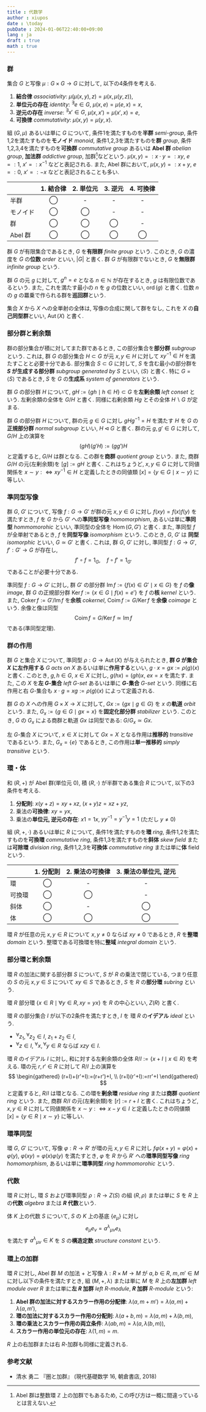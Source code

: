 ```yaml
---
title : 代数学
author : xiupos
date : \today
pubDate : 2024-01-06T22:40:00+09:00
lang : ja
draft : true
math : true
---
```


### 群

集合 $G$ と写像 $μ:G×G→G$ に対して, 以下の4条件を考える.

1. **結合律** *associativity*: $μ(μ(x,y),z)=μ(x,μ(y,z))$,
2. **単位元の存在** *identity*: ${}^∃e∈G$, $μ(x,e)=μ(e,x)=x$,
3. **逆元の存在** *inverse*: ${}^∃x'∈G$, $μ(x,x')=μ(x',x)=e$,
4. **可換律** *commutativity*: $μ(x,y)=μ(y,x)$.

組 $(G,μ)$ あるいは単に $G$ について, 条件1を満たすものを**半群** *semi-group*, 条件1,2を満たすものを**モノイド** *monoid*, 条件1,2,3を満たすものを**群** *group*, 条件1,2,3,4を満たすものを**可換群** *commutative group* あるいは **Abel 群** *abelian group*, **加法群** _addictive group_, 加群[^addictive-group]などという. $μ(x, y) =: x ⋅ y =: xy$, $e =: 1$, $x' =: x^{-1}$ などと表記される. また, Abel 群において, $μ(x,y)=:x+y$, $e=:0$, $x'=:-x$ などと表記されることも多い.

[^addictive-group]: Abel 群は整数環 $\mathbb{Z}$ 上の加群でもあるため, この呼び方は一概に間違っているとは言えない.

| | 1. 結合律 | 2. 単位元 | 3. 逆元 | 4. 可換律 |
|:--|:-:|:-:|:-:|:-:|
| 半群 | ◯ | - | - | - |
| モノイド | ◯ | ◯ | - | - |
| 群 | ◯ | ◯ | ◯ | - |
| Abel 群 | ◯ | ◯ | ◯ | ◯ |

群 $G$ が有限集合であるとき, $G$ を**有限群** *finite group* という. このとき, $G$ の濃度を $G$ の**位数** *order* といい, $|G|$ と書く. 群 $G$ が有限群でないとき, $G$ を**無限群** *infinite group* という.

群 $G$ の元 $g$ に対して, $g^n = e$ となる $n ∈ ℕ$ が存在するとき, $g$ は有限位数であるという. また, これを満たす最小の $n$ を $g$ の位数といい, $\operatorname*{ord}(g)$ と書く. 位数 $n$ の $g$ の羃乗で作られる群を**巡回群**という.

集合 $X$ から $X$ への全単射の全体は, 写像の合成に関して群をなし, これを $X$ の**自己同型群**といい, $\operatorname*{Aut}(X)$ と書く.

### 部分群と剰余類

群の部分集合が積に対してまた群であるとき, この部分集合を**部分群** _subgroup_ という. これは, 群 $G$ の部分集合 $H⊂G$ が元 $x,y∈H$ に対して $xy^{-1}∈H$ を満たすことと必要十分である. 部分集合 $S ⊂ G$ に対して, $S$ を含む最小の部分群を **$S$ が生成する部分群** *subgroup generated by $S$* といい, $⟨S⟩$ と書く. 特に $G = ⟨S⟩$ であるとき, $S$ を $G$ の**生成系** *system of generators* という.

群 $G$ の部分群 $H$ について, $gH := \{ gh \mid h ∈ H \} ⊂ G$ を**左剰余類** *left conset* という. 左剰余類の全体を $G/H$ と書く. 同様に右剰余類 $Hg$ とその全体 $H \backslash G$ が定まる.

群 $G$ の部分群 $H$ について, 群の元 $g ∈ G$ に対し $gHg^{-1} = H$ を満たす $H$ を $G$ の**正規部分群** *normal subgroup* といい, $H \triangleleft G$ と書く. 群の元 $g, g' ∈ G$ に対して, $G/H$ 上の演算を
$$
(gH)(g'H) := (gg')H
$$
と定義すると, $G/H$ は群となる. この群を**商群** *quotient group* という. また, 商群 $G/H$ の元(左剰余類)を $[g]:=gH$ と書く. これはちょうど, $x,y∈G$ に対して同値関係を $x∼y:⇔xy^{-1}∈H$ と定義したときの同値類 $[x]=\{y∈G \mid x∼y\}$ に等しい.

### 準同型写像

群 $G$, $G'$ について, 写像 $f : G → G'$ が群の元 $x, y ∈ G$ に対し $f(xy) = f(x) f(y)$ を満たすとき, $f$ を $G$ から $G'$ への**準同型写像** *homomorphism*, あるいは単に**準同型** *hommomorohic* といい, 準同型の全体を $\operatorname*{Hom}(G,G')$ と書く. また, 準同型 $f$ が全単射であるとき, $f$ を**同型写像** *isomorphism* という. このとき, $G$, $G'$ は **同型** *isomorphic* といい, $G ≃ G'$ と書く. これは, 群 $G$, $G'$ に対し, 準同型 $f:G→G'$, $f':G'→G$ が存在し,
$$
f' \circ f = 1_G, \quad f \circ f' = 1_{G'}
$$
であることが必要十分である.

準同型 $f : G → G'$ に対し, 群 $G'$ の部分群 $\operatorname*{Im}f:=\{f(x)∈G' \mid x∈G\}$ を $f$ の**像** *image*, 群 $G$ の正規部分群 $\operatorname*{Ker}f:=\{x∈G \mid f(x)=e'\}$ を $f$ の**核** *kernel* という. また, $\operatorname*{Coker}f:=G'/\operatorname*{Im}f$ を**余核** *cokernel*, $\operatorname*{Coim}f:=G/\operatorname*{Ker}f$ を**余像** *coimage* という. 余像と像は同型
$$
\operatorname*{Coim} f = G/\operatorname*{Ker} f ≃ \operatorname*{Im} f
$$
である(準同型定理).

### 群の作用

群 $G$ と集合 $X$ について, 準同型 $ρ:G→\operatorname*{Aut}(X)$ が与えられたとき, **群 $G$ が集合 $X$ に左作用する** *$G$ acts on $X$* あるいは単に**作用する**といい, $g⋅x=gx:=ρ(g)(x)$ と書く. このとき, $g,h∈G$, $x∈X$ に対し, $g(hx)=(gh)x$, $ex=x$ を満たす. また, この $X$ を**左 $G$-集合** *left $G$-set* あるいは単に **$G$-集合** *$G$-set* という. 同様に右作用と右 $G$-集合も $x⋅g=xg:=ρ(g)(x)$ によって定義される.

群 $G$ の $X$ への作用 $G×X→X$ に対して, $Gx:=\{gx \mid g∈G\}$ を $x$ の**軌道** *orbit* という. また, $G_x:=\{g∈G \mid gx=x\}$ を**固定化部分群** *stabilizer* という. このとき, $G$ の $G_x$ による商群と軌道 $Gx$ は同型である: $G/G_x≃Gx$.

左 $G$-集合 $X$ について, $x∈X$ に対して $Gx=X$ となる作用は**推移的** *transitive* であるという. また, $G_x=\{e\}$ であるとき, この作用は**単一推移的** *simply transitive* という.

### 環・体

和 $(R,+)$ が Abel 群(単位元 $0$), 積 $(R,⋅)$ が半群である集合 $R$ について, 以下の3条件を考える.

1. **分配則**: $x(y+z)=xy+xz$, $(x+y)z=xz+yz$,
2. 乗法の**可換律**: $xy=yx$,
3. 乗法の**単位元, 逆元の存在**: $x1=1x$, $yy^{-1}=y^{-1}y=1$ (ただし $y≠0$)

組 $(R,+,⋅)$ あるいは単に $R$ について, 条件1を満たすものを**環** *ring*, 条件1,2を満たすものを**可換環** *commutative ring*, 条件1,3を満たすものを**斜体** *skew field* または**可除環** *division ring*, 条件1,2,3を**可換体** *commutative ring* または単に**体** field という.

| | 1. 分配則 | 2. 乗法の可換律 | 3. 乗法の単位元, 逆元 |
|:--|:-:|:-:|:-:|
| 環 | ◯ | - | - |
| 可換環 | ◯ | ◯ | - |
| 斜体 | ◯ | - | ◯ |
| 体 | ◯ | ◯ | ◯ |

環 $R$ が任意の元 $x,y∈R$ について $x,y≠0$ ならば $xy≠0$ であるとき, $R$ を**整環** *domain* という. 整環である可換環を特に**整域** *integral domain* という.

### 部分環と剰余類

環 $R$ の加法に関する部分群 $S$ について, $S$ が $R$ の乗法で閉じている, つまり任意の $S$ の元 $x, y ∈ S$ について $xy ∈ S$ であるとき, $S$ を $R$ の**部分環** *subring* という.

環 $R$ 部分環 $\{x∈R \mid ∀y∈R,xy=yx\}$ を $R$ の中心といい, $Z(R)$ と書く.

環 $R$ の部分集合 $I$ が以下の2条件を満たすとき, $I$ を 環 $R$ の**イデアル** _ideal_ という.

- ${}^∀z_1,{}^∀z_2∈I$, $z_1+z_2∈I$,
- ${}^∀z∈I$, ${}^∀x,{}^∀y∈R$ ならば $xzy∈I$.

環 $R$ のイデアル $I$ に対し, 和に対する左剰余類の全体 $R/I:=\{x+I \mid x∈R\}$ を考える. 環の元 $r,r'∈R$ に対して $R/I$ 上の演算を
$$
\begin{gathered}
  (r+I)+(r'+I):=(r+r')+I, \\
  (r+I)(r'+I):=rr'+I
\end{gathered}
$$
と定義すると, $R/I$ は環となる. この環を**剰余環** _residue ring_ または**商群** _quotient ring_ という. また, 商群 $R/I$ の元(左剰余類)を $[r]:=r+I$ と書く. これはちょうど, $x,y∈R$ に対して同値関係を $x∼y:⇔x-y∈I$ と定義したときの同値類 $[x]=\{y∈R \mid x∼y\}$ に等しい.

### 環準同型

環 $G$, $G'$ について, 写像 $φ : R → R'$ が環の元 $x, y ∈ R$ に対し $fφ(x+y)=φ(x)+φ(y)$, $φ(xy)=φ(x)φ(y)$ を満たすとき, $φ$ を $R$ から $R'$ への**環準同型写像** *ring homomorphism*, あるいは単に**環準同型** *ring hommomorohic* という.

### 代数

環 $R$ に対し, 環 $S$ および環準同型 $ρ:R→Z(S)$ の組 $(R,ρ)$ または単に $S$ を $R$ 上の**代数** *algebra* または **$R$ 代数**という.

体 $K$ 上の代数 $S$ について, $S$ の $K$ 上の基底 $\{e_μ\}$ に対し
$$
e_μ e_ν = {a^λ}_{μν} e_λ
$$
を満たす ${a^λ}_{μν}∈K$ を $S$ の**構造定数** *structure constant* という.

### 環上の加群

環 $R$ に対し, Abel 群 $M$ の加法 $+$ と写像 $λ:R×M→M$ が $a,b∈R$, $m,m'∈M$ に対し以下の条件を満たすとき, 組 $(M,+,λ)$ または単に $M$ を $R$ 上の**左加群** *left module over $R$* または単に**左 $R$ 加群** *left $R$-module*, **$R$ 加群** *$R$-module* という:

1. **Abel 群の加法に対するスカラー作用の分配律**: $λ(a,m+m')=λ(a,m)+λ(a,m')$,
2. **環の加法に対するスカラー作用の分配則**: $λ(a+b,m)=λ(a,m)+λ(b,m)$,
3. **環の乗法とスカラー作用の両立条件**: $λ(ab,m)=λ(a,λ(b,m))$,
4. **スカラー作用の単位元の存在**: $λ(1,m)=m$.

$R$ 上の右加群または右 $R$-加群も同様に定義される.

### 参考文献

- 清水 勇二 『圏と加群』 (現代基礎数学 16, 朝倉書店, 2018)
